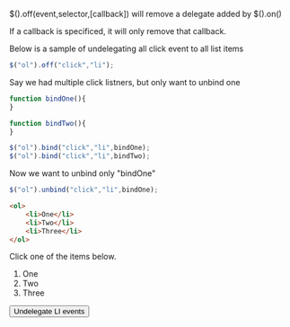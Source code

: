$().off(event,selector,[callback]) will remove a delegate added by $().on()

If a callback is specificed, it will only remove that callback.


Below is a sample of undelegating all click event to all list items
```js
$("ol").off("click","li");
```

Say we had multiple click listners, but only want to unbind one
```js
function bindOne(){
}

function bindTwo(){
}

$("ol").bind("click","li",bindOne);
$("ol").bind("click","li",bindTwo);
```

Now we want to unbind only "bindOne"

```js
$("ol").unbind("click","li",bindOne);
```

```html
<ol>
    <li>One</li>
    <li>Two</li>
    <li>Three</li>
</ol>
```

Click one of the items below.
<ol id="offTest">
    <li>One</li>
    <li>Two</li>
    <li>Three</li>
</ol>

<script>
$("#offTest").on("click","li",function(event){alert(this.innerHTML)});
function offTest(){
    $("#offTest").off("click","li");
    alert("Click event removed");
}
</script>

<input type="button" value="Undelegate LI events" onclick="offTest()">